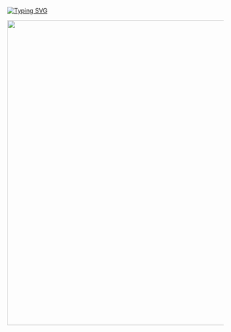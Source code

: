 [![Typing SVG](https://readme-typing-svg.demolab.com?font=Fira+Code&pause=1000&color=41F700&random=false&width=435&lines=.%2Fwhoami+%E2%9A%A1+Kamaldeep+.%E0%B3%83%E0%BF%90;%E2%9D%A5+aka+Venexy+%EF%AE%A9%D9%A8%D9%80%EF%AE%A9%EF%AE%A9%D9%A8%D9%80%E2%99%A1%EF%AE%A9%D9%A8%D9%80%EF%AE%A9%EF%AE%A9%D9%A8%D9%80)](https://git.io/typing-svg)
<body>
<div align="center">
<img src="https://i.pinimg.com/originals/7a/e6/62/7ae662bc4c4ff1d860710fc1152a361f.gif" width=710 hight=380>
</div>
</body>
